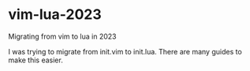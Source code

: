 # vim-lua-2023
Migrating from vim to lua in 2023

I was trying to migrate from init.vim to init.lua. There are many guides to make this easier. 

